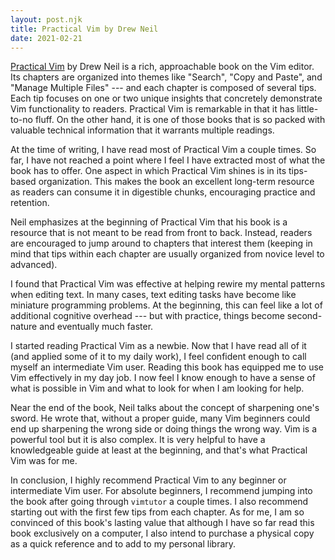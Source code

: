 ```yaml
---
layout: post.njk
title: Practical Vim by Drew Neil
date: 2021-02-21
---
```


[Practical Vim](https://www.goodreads.com/book/show/13607232-practical-vim) by Drew Neil is a rich, approachable book on the Vim editor.
Its chapters are organized into themes like "Search", "Copy and Paste", and "Manage Multiple Files" --- and each chapter is composed of several tips.
Each tip focuses on one or two unique insights that concretely demonstrate Vim functionality to readers.
Practical Vim is remarkable in that it has little-to-no fluff.
On the other hand, it is one of those books that is so packed with valuable technical information that it warrants multiple readings.

At the time of writing, I have read most of Practical Vim a couple times.
So far, I have not reached a point where I feel I have extracted most of what the book has to offer.
One aspect in which Practical Vim shines is in its tips-based organization.
This makes the book an excellent long-term resource as readers can consume it in digestible chunks, encouraging practice and retention.

Neil emphasizes at the beginning of Practical Vim that his book is a resource that is not meant to be read from front to back.
Instead, readers are encouraged to jump around to chapters that interest them (keeping in mind that tips within each chapter are usually organized from novice level to advanced).

I found that Practical Vim was effective at helping rewire my mental patterns when editing text.
In many cases, text editing tasks have become like miniature programming problems.
At the beginning, this can feel like a lot of additional cognitive overhead --- but with practice, things become second-nature and eventually  much faster.

I started reading Practical Vim as a newbie.
Now that I have read all of it (and applied some of it to my daily work), I feel confident enough to call myself an intermediate Vim user.
Reading this book has equipped me to use Vim effectively in my day job.
I now feel I know enough to have a sense of what is possible in Vim and what to look for when I am looking for help.

Near the end of the book, Neil talks about the concept of sharpening one's sword.
He wrote that, without a proper guide, many Vim beginners could end up sharpening the wrong side or doing things the wrong way.
Vim is a powerful tool but it is also complex.
It is very helpful to have a knowledgeable guide at least at the beginning, and that's what Practical Vim was for me.

In conclusion, I highly recommend Practical Vim to any beginner or intermediate Vim user.
For absolute beginners, I recommend jumping into the book after going through `vimtutor` a couple times.
I also recommend starting out with the first few tips from each chapter.
As for me, I am so convinced of this book's lasting value that although I have so far read this book exclusively on a computer, I also intend to purchase a physical copy as a quick reference and to add to my personal library.
